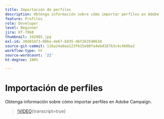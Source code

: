 ```yaml
---
title: Importación de perfiles
description: Obtenga información sobre cómo importar perfiles en Adobe Campaign.
feature: Profiles
role: Developer
level: Beginner
jira: KT-7968
thumbnail: 342085.jpg
exl-id: 30d654f3-086e-4e67-b835-d6f263540618
source-git-commit: 116a24a8aa123f615e08fa4ebd187b3c4c460ba2
workflow-type: ht
source-wordcount: '22'
ht-degree: 100%

---
```


# Importación de perfiles

Obtenga información sobre cómo importar perfiles en Adobe Campaign.

>[!VIDEO](https://video.tv.adobe.com/v/342085?quality=12&learn=on){transcript=true}
